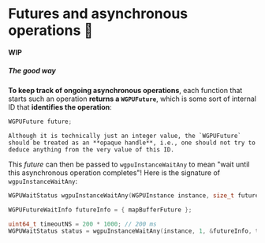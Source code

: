 Futures and asynchronous operations <span class="bullet">🔴</span>
===================================

**WIP**

##### The good way

**To keep track of ongoing asynchronous operations**, each function that starts such an operation **returns a `WGPUFuture`**, which is some sort of internal ID that **identifies the operation**:

```C++
WGPUFuture future;
```

```{note}
Although it is technically just an integer value, the `WGPUFuture` should be treated as an **opaque handle**, i.e., one should not try to deduce anything from the very value of this ID.
```

This *future* can then be passed to `wgpuInstanceWaitAny` to mean "wait until this asynchronous operation completes"! Here is the signature of `wgpuInstanceWaitAny`:

```C++
WGPUWaitStatus wgpuInstanceWaitAny(WGPUInstance instance, size_t futureCount, WGPUFutureWaitInfo * futures, uint64_t timeoutNS);
```

```C++
WGPUFutureWaitInfo futureInfo = { mapBufferFuture };

uint64_t timeoutNS = 200 * 1000; // 200 ms
WGPUWaitStatus status = wgpuInstanceWaitAny(instance, 1, &futureInfo, timeoutNS);
```
